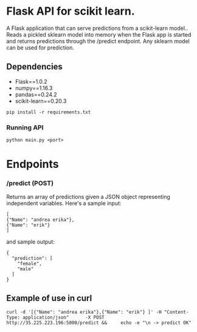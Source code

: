 # Flask API for scikit learn.
A Flask application that can serve predictions from a scikit-learn model..
Reads a pickled sklearn model into memory when the Flask app is started and returns predictions through the /predict endpoint. 
Any sklearn model can be used for prediction.
## Dependencies
- Flask==1.0.2
- numpy==1.16.3
- pandas==0.24.2
- scikit-learn==0.20.3

```
pip install -r requirements.txt
```

### Running API
```
python main.py <port>
```

# Endpoints
### /predict (POST)
Returns an array of predictions given a JSON object representing independent variables. Here's a sample input:
```
[
{"Name": "andrea erika"},
{"Name": "erik"} 
]

```

and sample output:
```
{
  "prediction": [
    "female", 
    "male"
  ]
}
```
## Example of use in curl

```
curl -d '[{"Name": "andrea erika"},{"Name": "erik"} ]' -H "Content-Type: application/json"      -X POST http://35.225.223.196:5000/predict &&     echo -e "\n -> predict OK"
```



